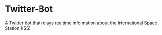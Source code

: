 # Twitter-Bot
A Twitter bot that relays realtime information about the International Space Station (ISS)
